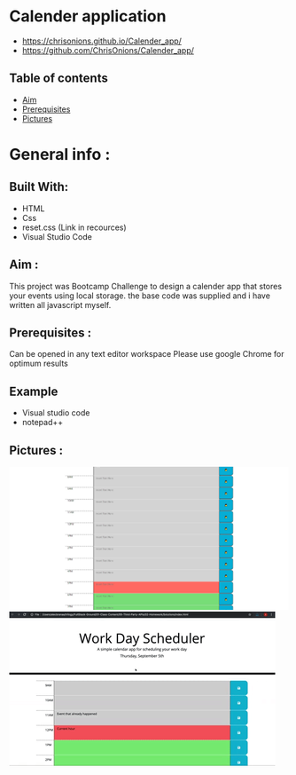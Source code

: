# Calender application
* https://chrisonions.github.io/Calender_app/
* https://github.com/ChrisOnions/Calender_app/

## Table of contents
* [Aim](#Aim)
* [Prerequisites](#Prerequisites)
* [Pictures](#Pictures)

# General info :

## Built With:

* HTML
* Css
* reset.css (Link in recources)
* Visual Studio Code

## Aim :

This project was Bootcamp Challenge to design a calender app that stores your events using local storage. the base code was supplied and i have written all javascript myself.


## Prerequisites :

Can be opened in any text editor workspace
Please use google Chrome for optimum results
## Example
* Visual studio code
* notepad++




## Pictures :
![404 image missing](./assets/Pics/timeblock.JPG "Working product")
![404 image missing](./assets/Pics/05-third-party-apis-homework-demo.gif "example gif i worked to")

